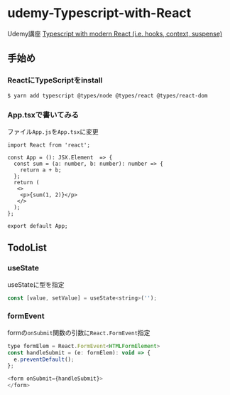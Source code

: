 # udemy-Typescript-with-React

Udemy講座
[Typescript with modern React (i.e. hooks, context, suspense)](https://www.udemy.com/course/typescript-with-react-hooks-and-context/)

## 手始め

### ReactにTypeScriptをinstall

```
$ yarn add typescript @types/node @types/react @types/react-dom
```

### App.tsxで書いてみる

ファイル`App.js`を`App.tsx`に変更

```javascript:App.tsx
import React from 'react';

const App = (): JSX.Element  => {
  const sum = (a: number, b: number): number => {
    return a + b;
  };
  return (
   <>
    <p>{sum(1, 2)}</p>
   </>
  );
};

export default App;
```

## TodoList

### useState

useStateに型を指定

```javascript
const [value, setValue] = useState<string>('');
```

### formEvent

formの`onSubmit`関数の引数に`React.FormEvent`指定

```javascript
type formElem = React.FormEvent<HTMLFormElement>
const handleSubmit = (e: formElem): void => {
  e.preventDefault();
};

<form onSubmit={handleSubmit}>
</form>
```
